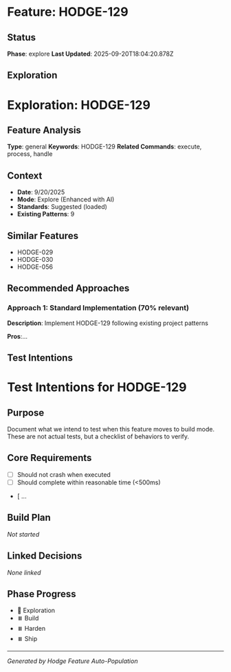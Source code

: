# Feature: HODGE-129

## Status
**Phase**: explore
**Last Updated**: 2025-09-20T18:04:20.878Z

## Exploration
# Exploration: HODGE-129

## Feature Analysis
**Type**: general
**Keywords**: HODGE-129
**Related Commands**: execute, process, handle


## Context
- **Date**: 9/20/2025
- **Mode**: Explore (Enhanced with AI)
- **Standards**: Suggested (loaded)
- **Existing Patterns**: 9


## Similar Features
- HODGE-029
- HODGE-030
- HODGE-056




## Recommended Approaches


### Approach 1: Standard Implementation (70% relevant)
**Description**: Implement HODGE-129 following existing project patterns

**Pros**:...

## Test Intentions
# Test Intentions for HODGE-129

## Purpose
Document what we intend to test when this feature moves to build mode.
These are not actual tests, but a checklist of behaviors to verify.

## Core Requirements
- [ ] Should not crash when executed
- [ ] Should complete within reasonable time (<500ms)
- [ ...

## Build Plan
_Not started_

## Linked Decisions
_None linked_




## Phase Progress
- 🔄 Exploration
- ⏸️ Build
- ⏸️ Harden
- ⏸️ Ship

---
_Generated by Hodge Feature Auto-Population_

